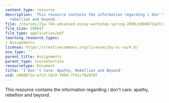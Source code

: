 ```yaml
---
content_type: resource
description: 'This resource contains the information regarding i don''t care: apathy,
  rebellion and beyond.'
file: /courses/21w-745-advanced-essay-workshop-spring-2008/e960872ae7c31dc9f90d7f41cf8a9707_MIT21W_745S08_idncr_ayre.pdf
file_size: 198647
file_type: application/pdf
learning_resource_types:
- Assignments
license: https://creativecommons.org/licenses/by-nc-sa/4.0/
ocw_type: ''
parent_title: Assignments
parent_type: CourseSection
resourcetype: Document
title: 'I Don''t Care: Apathy, Rebellion and Beyond'
uid: e960872a-e7c3-1dc9-f90d-7f41cf8a9707
---
```

This resource contains the information regarding i don't care: apathy, rebellion and beyond.